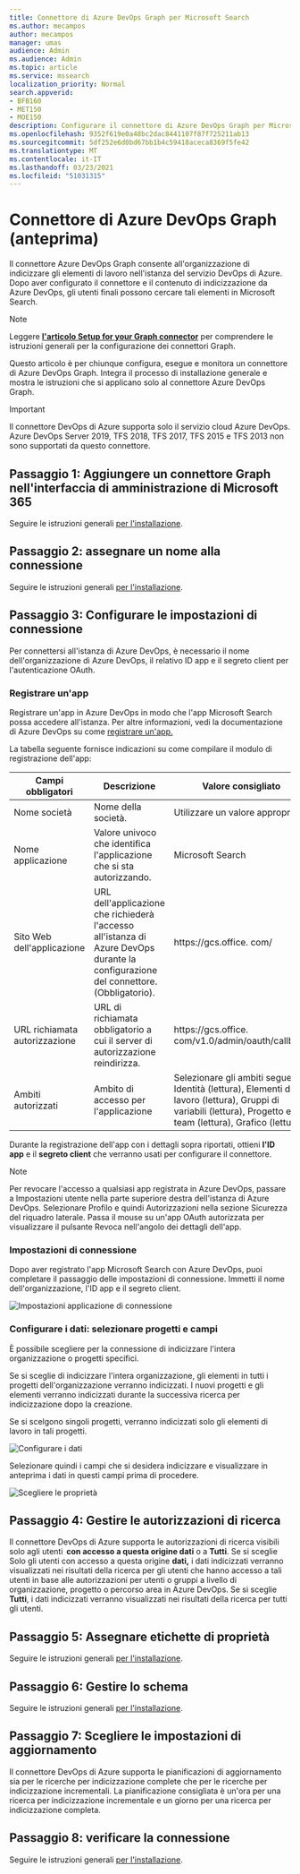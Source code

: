 ```yaml
---
title: Connettore di Azure DevOps Graph per Microsoft Search
ms.author: mecampos
author: mecampos
manager: umas
audience: Admin
ms.audience: Admin
ms.topic: article
ms.service: mssearch
localization_priority: Normal
search.appverid:
- BFB160
- MET150
- MOE150
description: Configurare il connettore di Azure DevOps Graph per Microsoft Search
ms.openlocfilehash: 9352f619e0a48bc2dac8441107f87f725211ab13
ms.sourcegitcommit: 5df252e6d0bd67bb1b4c59418aceca8369f5fe42
ms.translationtype: MT
ms.contentlocale: it-IT
ms.lasthandoff: 03/23/2021
ms.locfileid: "51031315"
---
```

<!---Previous ms.author: shgrover --->

# <a name="azure-devops-graph-connector-preview"></a>Connettore di Azure DevOps Graph (anteprima)

Il connettore Azure DevOps Graph consente all'organizzazione di indicizzare gli elementi di lavoro nell'istanza del servizio DevOps di Azure. Dopo aver configurato il connettore e il contenuto di indicizzazione da Azure DevOps, gli utenti finali possono cercare tali elementi in Microsoft Search.

> [!NOTE]
> Leggere [**l'articolo Setup for your Graph connector**](configure-connector.md) per comprendere le istruzioni generali per la configurazione dei connettori Graph.

Questo articolo è per chiunque configura, esegue e monitora un connettore di Azure DevOps Graph. Integra il processo di installazione generale e mostra le istruzioni che si applicano solo al connettore Azure DevOps Graph.

>[!IMPORTANT]
>Il connettore DevOps di Azure supporta solo il servizio cloud Azure DevOps. Azure DevOps Server 2019, TFS 2018, TFS 2017, TFS 2015 e TFS 2013 non sono supportati da questo connettore.

<!---## Before you get started-->

<!---Insert "Before you get started" recommendations for this data source-->

## <a name="step-1-add-a-graph-connector-in-the-microsoft-365-admin-center"></a>Passaggio 1: Aggiungere un connettore Graph nell'interfaccia di amministrazione di Microsoft 365

Seguire le istruzioni generali [per l'installazione](./configure-connector.md).
<!---If the above phrase does not apply, delete it and insert specific details for your data source that are different from general setup 
instructions.-->

## <a name="step-2-name-the-connection"></a>Passaggio 2: assegnare un nome alla connessione

Seguire le istruzioni generali [per l'installazione](./configure-connector.md).
<!---If the above phrase does not apply, delete it and insert specific details for your data source that are different from general setup 
instructions.-->

## <a name="step-3-configure-the-connection-settings"></a>Passaggio 3: Configurare le impostazioni di connessione

Per connettersi all'istanza di Azure DevOps, [](/azure/devops/organizations/accounts/create-organization) è necessario il nome dell'organizzazione di Azure DevOps, il relativo ID app e il segreto client per l'autenticazione OAuth.

### <a name="register-an-app"></a>Registrare un'app

Registrare un'app in Azure DevOps in modo che l'app Microsoft Search possa accedere all'istanza. Per altre informazioni, vedi la documentazione di Azure DevOps su come [registrare un'app.](/azure/devops/integrate/get-started/authentication/oauth?preserve-view=true&view=azure-devops#register-your-app)

La tabella seguente fornisce indicazioni su come compilare il modulo di registrazione dell'app:

Campi obbligatori | Descrizione | Valore consigliato
--- | --- | ---
| Nome società         | Nome della società. | Utilizzare un valore appropriato   |
| Nome applicazione     | Valore univoco che identifica l'applicazione che si sta autorizzando.    | Microsoft Search     |
| Sito Web dell'applicazione  | URL dell'applicazione che richiederà l'accesso all'istanza di Azure DevOps durante la configurazione del connettore. (Obbligatorio).  | https://<span>gcs.office.</span> com/
| URL richiamata autorizzazione        | URL di richiamata obbligatorio a cui il server di autorizzazione reindirizza. | https://<span>gcs.office.</span> com/v1.0/admin/oauth/callback|
| Ambiti autorizzati | Ambito di accesso per l'applicazione | Selezionare gli ambiti seguenti: Identità (lettura), Elementi di lavoro (lettura), Gruppi di variabili (lettura), Progetto e team (lettura), Grafico (lettura)|

Durante la registrazione dell'app con i dettagli sopra riportati, ottieni **l'ID app** e il **segreto client** che verranno usati per configurare il connettore.

>[!NOTE]
>Per revocare l'accesso a qualsiasi app registrata in Azure DevOps, passare a Impostazioni utente nella parte superiore destra dell'istanza di Azure DevOps. Selezionare Profilo e quindi Autorizzazioni nella sezione Sicurezza del riquadro laterale. Passa il mouse su un'app OAuth autorizzata per visualizzare il pulsante Revoca nell'angolo dei dettagli dell'app.

### <a name="connection-settings"></a>Impostazioni di connessione

Dopo aver registrato l'app Microsoft Search con Azure DevOps, puoi completare il passaggio delle impostazioni di connessione. Immetti il nome dell'organizzazione, l'ID app e il segreto client.

![Impostazioni applicazione di connessione](media/ADO_Connection_settings_2.png)

### <a name="configure-data-select-projects-and-fields"></a>Configurare i dati: selezionare progetti e campi

È possibile scegliere per la connessione di indicizzare l'intera organizzazione o progetti specifici.

Se si sceglie di indicizzare l'intera organizzazione, gli elementi in tutti i progetti dell'organizzazione verranno indicizzati. I nuovi progetti e gli elementi verranno indicizzati durante la successiva ricerca per indicizzazione dopo la creazione.

Se si scelgono singoli progetti, verranno indicizzati solo gli elementi di lavoro in tali progetti.

![Configurare i dati](media/ADO_Configure_data.png)

Selezionare quindi i campi che si desidera indicizzare e visualizzare in anteprima i dati in questi campi prima di procedere.

![Scegliere le proprietà](media/ADO_choose_properties.png)

## <a name="step-4-manage-search-permissions"></a>Passaggio 4: Gestire le autorizzazioni di ricerca

Il connettore DevOps di Azure supporta le autorizzazioni di ricerca visibili solo agli utenti  **con accesso a questa origine dati** o a **Tutti**. Se si sceglie Solo gli utenti con accesso a questa origine **dati,** i dati indicizzati verranno visualizzati nei risultati della ricerca per gli utenti che hanno accesso a tali utenti in base alle autorizzazioni per utenti o gruppi a livello di organizzazione, progetto o percorso area in Azure DevOps. Se si sceglie **Tutti**, i dati indicizzati verranno visualizzati nei risultati della ricerca per tutti gli utenti.

## <a name="step-5-assign-property-labels"></a>Passaggio 5: Assegnare etichette di proprietà

Seguire le istruzioni generali [per l'installazione](./configure-connector.md).

## <a name="step-6-manage-schema"></a>Passaggio 6: Gestire lo schema

Seguire le istruzioni generali [per l'installazione](./configure-connector.md).

## <a name="step-7-choose-refresh-settings"></a>Passaggio 7: Scegliere le impostazioni di aggiornamento

Il connettore DevOps di Azure supporta le pianificazioni di aggiornamento sia per le ricerche per indicizzazione complete che per le ricerche per indicizzazione incrementali.
La pianificazione consigliata è un'ora per una ricerca per indicizzazione incrementale e un giorno per una ricerca per indicizzazione completa.

## <a name="step-8-review-connection"></a>Passaggio 8: verificare la connessione

Seguire le istruzioni generali [per l'installazione](./configure-connector.md).
<!---If the above phrase does not apply, delete it and insert specific details for your data source that are different from general setup 
instructions.-->

<!---## Troubleshooting-->
<!---Insert troubleshooting recommendations for this data source-->

<!---## Limitations-->
<!---Insert limitations for this data source-->